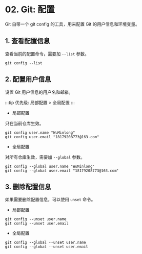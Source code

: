 # 02. Git: 配置

Git 自带一个 git config 的工具，用来配置 Git 的用户信息和环境变量。

## 1. 查看配置信息

查看当前的配置命令，需要加 `--list` 参数。

```
git config --list
```

## 2. 配置用户信息

设置 Git 用户信息的用户名和邮箱。

:::tip
优先级: 局部配置 > 全局配置
:::

- 局部配置

只在当前仓库生效。

```
git config user.name "WuMinlong"
git config user.email "18179208773@163.com"
```

- 全局配置

对所有仓库生效，需要加 `--global` 参数。

```
git config --global user.name "WuMinlong"
git config --global user.email "18179208773@163.com"
```

## 3. 删除配置信息

如果需要删除配置信息，可以使用 `unset` 命令。

- 局部配置

```
git config --unset user.name
git config --unset user.email
```

- 全局配置

```
git config --global --unset user.name
git config --global --unset user.email
```